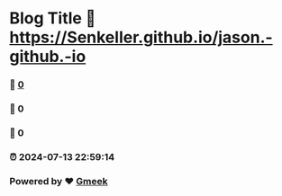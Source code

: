 # Blog Title :link: https://Senkeller.github.io/jason.-github.-io 
### :page_facing_up: [0](https://Senkeller.github.io/jason.-github.-io/tag.html) 
### :speech_balloon: 0 
### :hibiscus: 0 
### :alarm_clock: 2024-07-13 22:59:14 
### Powered by :heart: [Gmeek](https://github.com/Meekdai/Gmeek)
